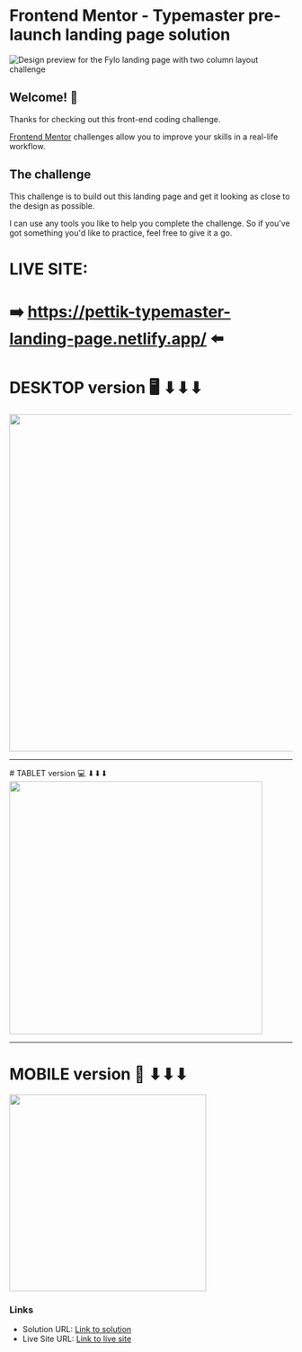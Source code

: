 # Frontend Mentor - Typemaster pre-launch landing page solution

![Design preview for the Fylo landing page with two column layout challenge](./design/desktop-design.jpg)

## Welcome! 👋

Thanks for checking out this front-end coding challenge.

[Frontend Mentor](https://www.frontendmentor.io) challenges allow you to improve your skills in a real-life workflow.

## The challenge

This challenge is to build out this landing page and get it looking as close to the design as possible.

I can use any tools you like to help you complete the challenge. So if you've got something you'd like to practice, feel free to give it a go.

# LIVE SITE:

# ➡️ https://pettik-typemaster-landing-page.netlify.app/ ⬅️

# DESKTOP version 🖥️ ⬇⬇⬇

<img src="./design/desktop-preview.png" width="600px">

<hr>
# TABLET version 💻 ⬇⬇⬇

<img src="./design/tablet-preview.png" width="450px">

<hr>

# MOBILE version 📱 ⬇⬇⬇

<img src="./design/mobile-preview.png" width="350px">

### Links

- Solution URL: [Link to solution](https://github.com/pettik/FrontendMentor--typemaster-prelaunch-landing-page)
- Live Site URL: [Link to live site](https://pettik-typemaster-landing-page.netlify.app/)
